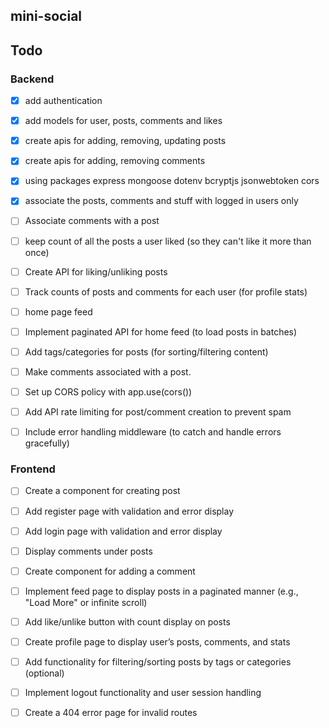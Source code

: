 ## mini-social

## Todo

### Backend

- [x] add authentication
- [x] add models for user, posts, comments and likes 
- [x] create apis for adding, removing, updating posts
- [x] create apis for adding, removing comments
- [x] using packages express mongoose dotenv bcryptjs jsonwebtoken cors
- [x] associate the posts, comments and stuff with logged in users only
- [ ] Associate comments with a post
- [ ] keep count of all the posts a user liked (so they can't like it more than once)
- [ ] Create API for liking/unliking posts
- [ ] Track counts of posts and comments for each user (for profile stats)
- [ ] home page feed
- [ ] Implement paginated API for home feed (to load posts in batches)
- [ ] Add tags/categories for posts (for sorting/filtering content)
- [ ] Make comments associated with a post. 
- [ ] Set up CORS policy with app.use(cors())
- [ ] Add API rate limiting for post/comment creation to prevent spam
- [ ] Include error handling middleware (to catch and handle errors gracefully)



### Frontend
- [ ] Create a component for creating post
- [ ] Add register page with validation and error display
- [ ] Add login page with validation and error display
- [ ] Display comments under posts
- [ ] Create component for adding a comment
- [ ] Implement feed page to display posts in a paginated manner (e.g., "Load More" or infinite scroll)
- [ ] Add like/unlike button with count display on posts
- [ ] Create profile page to display user’s posts, comments, and stats
- [ ] Add functionality for filtering/sorting posts by tags or categories (optional)
- [ ] Implement logout functionality and user session handling
- [ ] Create a 404 error page for invalid routes
 


